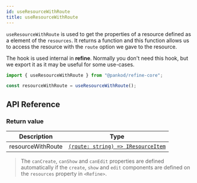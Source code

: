 ```yaml
---
id: useResourceWithRoute
title: useResourceWithRoute
---
```


`useResourceWithRoute` is used to get the properties of a resource defined as a element of the `resources`. It returns a function and this function allows us to access the resource with the `route` option we gave to the resource.

The hook is used internal in **refine**. Normally you don't need this hook, but we export it as it may be useful for some use-cases.

```ts
import { useResourceWithRoute } from "@pankod/refine-core";

const resourceWithRoute = useResourceWithRoute();
```

## API Reference

### Return value

| Description       | Type                                                                        |
| ----------------- | --------------------------------------------------------------------------- |
| resourceWithRoute | [`(route: string) => IResourceItem`](/api-reference/core/interfaces.md#resourceitemprops) |


> The `canCreate`, `canShow` and `canEdit` properties are defined automatically if the `create`, `show` and `edit` components are defined on the `resources` property in `<Refine>`.
